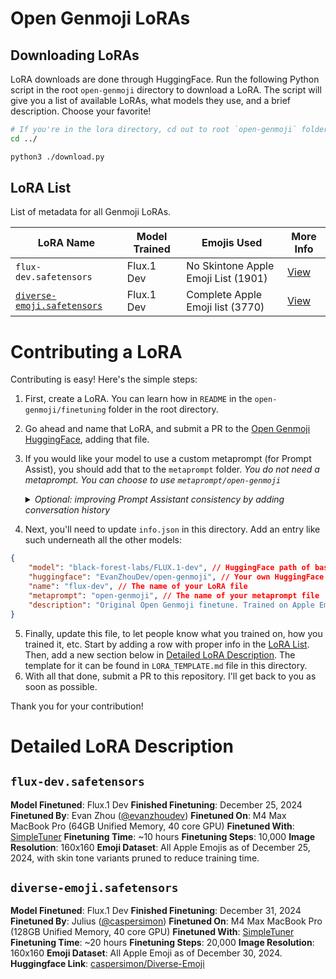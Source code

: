 # Open Genmoji LoRAs

## Downloading LoRAs

LoRA downloads are done through HuggingFace. Run the following Python script in the root `open-genmoji` directory to download a LoRA. The script will give you a list of available LoRAs, what models they use, and a brief description. Choose your favorite!

```bash
# If you're in the lora directory, cd out to root `open-genmoji` folder
cd ../

python3 ./download.py
```

## LoRA List

List of metadata for all Genmoji LoRAs.

| LoRA Name                                                                        | Model Trained | Emojis Used                         | More Info                         |
| -------------------------------------------------------------------------------- | ------------- | ----------------------------------- | --------------------------------- |
| `flux-dev.safetensors`                                                       | Flux.1 Dev    | No Skintone Apple Emoji List (1901) | [View](#flux-devsafetensors)      |
| [`diverse-emoji.safetensors`](https://huggingface.co/caspersimon/Diverse-Emoji/) | Flux.1 Dev    | Complete Apple Emoji list (3770)    | [View](#diverse-emojisafetensors) |

# Contributing a LoRA

Contributing is easy! Here's the simple steps:

1. First, create a LoRA. You can learn how in `README` in the `open-genmoji/finetuning` folder in the root directory.
2. Go ahead and name that LoRA, and submit a PR to the [Open Genmoji HuggingFace](https://huggingface.co/EvanZhouDev/open-genmoji), adding that file.
3. If you would like your model to use a custom metaprompt (for Prompt Assist), you should add that to the `metaprompt` folder. _You do not need a metaprompt. You can choose to use `metaprompt/open-genmoji`_
   
   <details>
     <summary><em>Optional: improving Prompt Assistant consistency by adding conversation history </em> </summary>
     To make outputs of your metaprompt more consistent across different LLM's, you can choose to add example combinations of input and output texts to a JSON file with the same name as your metaprompt.
     
     The file should be structured with a key `"messages"` which has a value containing a list of dictionaries as shown below. 

   **The `content` of the first message (with `"role": "user"`) should include:** 
     * The full metaprompt
     * Two new lines `\n\n`
     * `USER PROMPT: `
     * The user prompt. This can be any non-optimized prompt.
   
   **The `content` of the second message (with `"role": "assistant"`) should include:**
   * Only the optimized prompt.

    You can add multiple examples by repeating this. The file shown below has 2 example prompts and outputs.
    
    ```json
       {
         "messages": [
           { "role": "user", "content": "You are helping create a prompt for a Emoji generation image model. An emoji must be easily interpreted when small so details must be exaggerated to be clear. Your goal is to use descriptions to achieve this.\n\nYou will receive a user description, and you must rephrase it to consist of short phrases separated by periods, adding detail to everything the user provides.\n\nAdd describe the color of all parts or components of the emoji. Unless otherwise specified by the user, do not describe people. Do not describe the background of the image. Your output should be in the format:\n\n```\nemoji of {description}. {addon phrases}. 3D lighting. no cast shadows.\n```\n\nThe description should be a 1 sentence of your interpretation of the emoji.\nThen, you may choose to add addon phrases. You must use the following in the given scenarios:\n\n- \"cute.\": If generating anything that's not an object, and also not a human\n- \"enlarged head in cartoon style.\": ONLY animals\n- \"head is turned towards viewer.\": ONLY humans or animals\n- \"detailed texture.\": ONLY objects\n\nFurther addon phrases may be added to ensure the clarity of the emoji.\n\n\n USER PROMPT: a horse wearing a suit"},
           { "role": "assistant", "content": "emoji of horse in black suit and tie with flowing mane. a strong, confident stallion wearing formal attire for a special occasion. cute. 3D lighting. no cast shadows. enlarged head in cartoon style. head is turned towards viewer." },
           { "role": "user", "content": "You are helping create a prompt for a Emoji generation image model. An emoji must be easily interpreted when small so details must be exaggerated to be clear. Your goal is to use descriptions to achieve this.\n\nYou will receive a user description, and you must rephrase it to consist of short phrases separated by periods, adding detail to everything the user provides.\n\nAdd describe the color of all parts or components of the emoji. Unless otherwise specified by the user, do not describe people. Do not describe the background of the image. Your output should be in the format:\n\n```\nemoji of {description}. {addon phrases}. 3D lighting. no cast shadows.\n```\n\nThe description should be a 1 sentence of your interpretation of the emoji.\nThen, you may choose to add addon phrases. You must use the following in the given scenarios:\n\n- \"cute.\": If generating anything that's not an object, and also not a human\n- \"enlarged head in cartoon style.\": ONLY animals\n- \"head is turned towards viewer.\": ONLY humans or animals\n- \"detailed texture.\": ONLY objects\n\nFurther addon phrases may be added to ensure the clarity of the emoji.\n\n\n USER PROMPT: flying pig"},
           { "role": "assistant", "content": "emoji of flying pink pig. enlarged head in cartoon style. cute. white wings. head is turned towards viewer. 3D lighting. no cast shadows." }
         ]
       }
    ```
   
    **Why does this work?** <br>
    These messages are added to the conversation history with the chatbot. Then, when you submit a new prompt, it is likely to respond in a similar way it did before.
  </details>

4. Next, you'll need to update `info.json` in this directory. Add an entry like such underneath all the other models:

```json
{
	"model": "black-forest-labs/FLUX.1-dev", // HuggingFace path of base model
	"huggingface": "EvanZhouDev/open-genmoji", // Your own HuggingFace repo, optional
	"name": "flux-dev", // The name of your LoRA file
	"metaprompt": "open-genmoji", // The name of your metaprompt file
	"description": "Original Open Genmoji finetune. Trained on Apple Emojis w/o Skin Tone Variants." // Nice and short description of your model (< 100 characters)
}
```

5. Finally, update this file, to let people know what you trained on, how you trained it, etc. Start by adding a row with proper info in the [LoRA List](#lora-list). Then, add a new section below in [Detailed LoRA Description](#detailed-lora-description). The template for it can be found in `LORA_TEMPLATE.md` file in this directory.
6. With all that done, submit a PR to this repository. I'll get back to you as soon as possible.

Thank you for your contribution!

# Detailed LoRA Description

## `flux-dev.safetensors`

**Model Finetuned**: Flux.1 Dev
**Finished Finetuning**: December 25, 2024
**Finetuned By**: Evan Zhou ([@evanzhoudev](https://github.com/evanzhoudev))
**Finetuned On**: M4 Max MacBook Pro (64GB Unified Memory, 40 core GPU)
**Finetuned With**: [SimpleTuner](https://github.com/bghira/SimpleTuner)
**Finetuning Time**: ~10 hours
**Finetuning Steps**: 10,000
**Image Resolution**: 160x160
**Emoji Dataset**: All Apple Emojis as of December 25, 2024, with skin tone variants pruned to reduce training time.

## `diverse-emoji.safetensors`

**Model Finetuned**: Flux.1 Dev
**Finished Finetuning**: December 31, 2024
**Finetuned By**: Julius ([@caspersimon](https://github.com/caspersimon))
**Finetuned On**: M4 Max MacBook Pro (128GB Unified Memory, 40 core GPU)
**Finetuned With**: [SimpleTuner](https://github.com/bghira/SimpleTuner)
**Finetuning Time**: ~20 hours
**Finetuning Steps**: 20,000
**Image Resolution**: 160x160
**Emoji Dataset**: All Apple Emoji as of December 30, 2024.
**Huggingface Link**: [caspersimon/Diverse-Emoji](https://huggingface.co/caspersimon/Diverse-Emoji)
